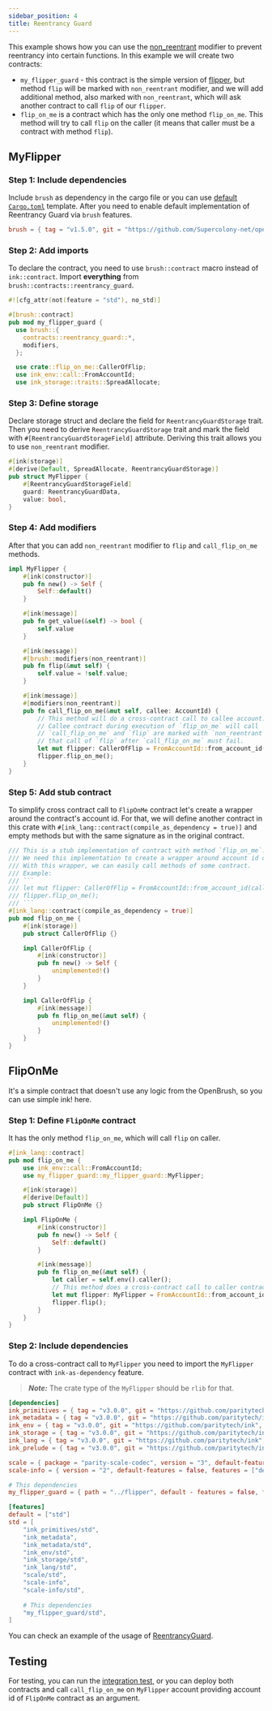 ```yaml
---
sidebar_position: 4
title: Reentrancy Guard
---
```


This example shows how you can use the [non_reentrant](https://github.com/Supercolony-net/openbrush-contracts/tree/main/contracts/security/reentrancy_guard)
modifier to prevent reentrancy into certain functions. In this example we will create two contracts:

- `my_flipper_guard` - this contract is the simple version of [flipper](https://github.com/paritytech/ink/tree/master/examples/flipper),
  but method `flip` will be marked with `non_reentrant` modifier, and we will add additional method, also marked
  with `non_reentrant`, which will ask another contract to call `flip` of our `flipper`.
- `flip_on_me` is a contract which has the only one method `flip_on_me`. This method will try to call `flip` on the caller
  (it means that caller must be a contract with method `flip`).

## MyFlipper

### Step 1: Include dependencies

Include `brush` as dependency in the cargo file or you can use [default `Cargo.toml`](/smart-contracts/overview#the-default-toml-of-your-project-with-openbrush) template.
After you need to enable default implementation of Reentrancy Guard via `brush` features.

```toml
brush = { tag = "v1.5.0", git = "https://github.com/Supercolony-net/openbrush-contracts", default-features = false, features = ["reentrancy_guard"] }
```

### Step 2: Add imports

To declare the contract, you need to use `brush::contract` macro instead of `ink::contract`. Import **everything**
from `brush::contracts::reentrancy_guard`.

```rust
#![cfg_attr(not(feature = "std"), no_std)]

#[brush::contract]
pub mod my_flipper_guard {
  use brush::{
    contracts::reentrancy_guard::*,
    modifiers,
  };

  use crate::flip_on_me::CallerOfFlip;
  use ink_env::call::FromAccountId;
  use ink_storage::traits::SpreadAllocate;
```


### Step 3: Define storage

Declare storage struct and declare the field for `ReentrancyGuardStorage` trait. Then you need to
derive `ReentrancyGuardStorage` trait and mark the field with `#[ReentrancyGuardStorageField]` attribute. Deriving
this trait allows you to use `non_reentrant` modifier.

```rust
#[ink(storage)]
#[derive(Default, SpreadAllocate, ReentrancyGuardStorage)]
pub struct MyFlipper {
    #[ReentrancyGuardStorageField]
    guard: ReentrancyGuardData,
    value: bool,
}
```

### Step 4: Add modifiers

After that you can add `non_reentrant` modifier to `flip` and `call_flip_on_me` methods.

```rust
impl MyFlipper {
    #[ink(constructor)]
    pub fn new() -> Self {
        Self::default()
    }

    #[ink(message)]
    pub fn get_value(&self) -> bool {
        self.value
    }

    #[ink(message)]
    #[brush::modifiers(non_reentrant)]
    pub fn flip(&mut self) {
        self.value = !self.value;
    }

    #[ink(message)]
    #[modifiers(non_reentrant)]
    pub fn call_flip_on_me(&mut self, callee: AccountId) {
        // This method will do a cross-contract call to callee account. It calls method `flip_on_me`.
        // Callee contract during execution of `flip_on_me` will call `flip` of this contract.
        // `call_flip_on_me` and `flip` are marked with `non_reentrant` modifier. It means,
        // that call of `flip` after `call_flip_on_me` must fail.
        let mut flipper: CallerOfFlip = FromAccountId::from_account_id(callee);
        flipper.flip_on_me();
    }
}
```

### Step 5: Add stub contract

To simplify cross contract call to `FlipOnMe` contract let's create a wrapper around the contract's account id.
For that, we will define another contract in this crate with `#[ink_lang::contract(compile_as_dependency = true)]`
and empty methods but with the same signature as in the original contract.

```rust
/// This is a stub implementation of contract with method `flip_on_me`.
/// We need this implementation to create a wrapper around account id of contract.
/// With this wrapper, we can easily call methods of some contract.
/// Example:
/// ```
/// let mut flipper: CallerOfFlip = FromAccountId::from_account_id(callee);
/// flipper.flip_on_me();
/// ```
#[ink_lang::contract(compile_as_dependency = true)]
pub mod flip_on_me {
    #[ink(storage)]
    pub struct CallerOfFlip {}

    impl CallerOfFlip {
        #[ink(constructor)]
        pub fn new() -> Self {
            unimplemented!()
        }
    }

    impl CallerOfFlip {
        #[ink(message)]
        pub fn flip_on_me(&mut self) {
            unimplemented!()
        }
    }
}
```

## FlipOnMe

It's a simple contract that doesn't use any logic from the OpenBrush, so you can use simple ink! here.

### Step 1: Define `FlipOnMe` contract

It has the only method `flip_on_me`, which will call `flip` on caller.

```rust
#[ink_lang::contract]
pub mod flip_on_me {
    use ink_env::call::FromAccountId;
    use my_flipper_guard::my_flipper_guard::MyFlipper;

    #[ink(storage)]
    #[derive(Default)]
    pub struct FlipOnMe {}

    impl FlipOnMe {
        #[ink(constructor)]
        pub fn new() -> Self {
            Self::default()
        }

        #[ink(message)]
        pub fn flip_on_me(&mut self) {
            let caller = self.env().caller();
            // This method does a cross-contract call to caller contract and calls the `flip` method.
            let mut flipper: MyFlipper = FromAccountId::from_account_id(caller);
            flipper.flip();
        }
    }
}
```

### Step 2: Include dependencies

To do a cross-contract call to `MyFlipper` you need to import the `MyFlipper` contract with `ink-as-dependency` feature.

> **_Note:_**  The crate type of the `MyFlipper` should be `rlib` for that.

```toml
[dependencies]
ink_primitives = { tag = "v3.0.0", git = "https://github.com/paritytech/ink", default-features = false }
ink_metadata = { tag = "v3.0.0", git = "https://github.com/paritytech/ink", default-features = false, features = ["derive"], optional = true }
ink_env = { tag = "v3.0.0", git = "https://github.com/paritytech/ink", default-features = false }
ink_storage = { tag = "v3.0.0", git = "https://github.com/paritytech/ink", default-features = false }
ink_lang = { tag = "v3.0.0", git = "https://github.com/paritytech/ink", default-features = false }
ink_prelude = { tag = "v3.0.0", git = "https://github.com/paritytech/ink", default-features = false }

scale = { package = "parity-scale-codec", version = "3", default-features = false, features = ["derive"] }
scale-info = { version = "2", default-features = false, features = ["derive"], optional = true }

# This dependencies
my_flipper_guard = { path = "../flipper", default - features = false, features = ["ink-as-dependency"] }

[features]
default = ["std"]
std = [
    "ink_primitives/std",
    "ink_metadata",
    "ink_metadata/std",
    "ink_env/std",
    "ink_storage/std",
    "ink_lang/std",
    "scale/std",
    "scale-info",
    "scale-info/std",
    
    # This dependencies
    "my_flipper_guard/std",
]
```

You can check an example of the usage of [ReentrancyGuard](https://github.com/Supercolony-net/openbrush-contracts/tree/main/examples/reentrancy_guard).

## Testing

For testing, you can run the [integration test](https://github.com/Supercolony-net/openbrush-contracts/blob/main/tests/reentrancy-guard.tests.ts), or you can deploy both
contracts and call `call_flip_on_me` on `MyFlipper`
account providing account id of `FlipOnMe` contract as an argument.
